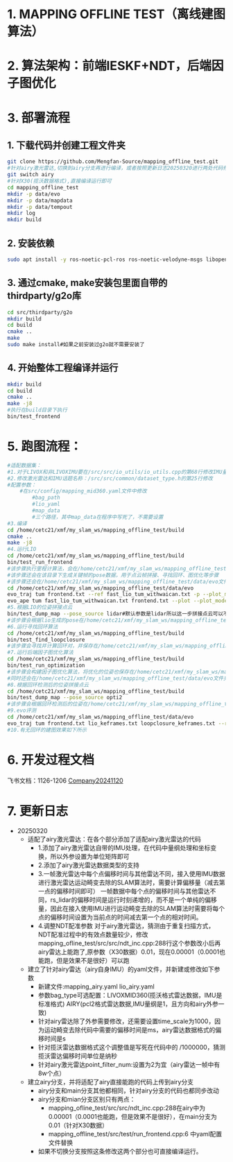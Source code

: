# 1. MAPPING OFFLINE TEST（离线建图算法）
# 2. 算法架构：前端IESKF+NDT，后端因子图优化
# 3. 部署流程
## 1. 下载代码并创建工程文件夹
```bash
git clone https://github.com/Mengfan-Source/mapping_offline_test.git
#针对airy激光雷达,切换到airy分支再进行编译，或者按照更新日志20250320进行两处代码修改也可
git switch airy
#针对X30(揽沃数据格式),直接编译运行即可
cd mapping_offline_test
mkdir -p data/evo
mkdir -p data/mapdata
mkdir -p data/tempout
mkdir log
mkdir build
```
## 2. 安装依赖
```bash
sudo apt install -y ros-noetic-pcl-ros ros-noetic-velodyne-msgs libopencv-dev libgoogle-glog-dev libeigen3-dev libsuitesparse-dev libpcl-dev libyaml-cpp-dev libbtbb-dev libgmock-dev
``` 
## 3. 通过cmake, make安装包里面自带的thirdparty/g2o库
```bash 
cd src/thirdparty/g2o
mkdir build
cd build
cmake ..
make
sudo make install#如果之前安装过g2o就不需要安装了
``` 
## 4. 开始整体工程编译并运行
```bash 
mkdir build
cd build
cmake ..
make -j8
#执行在build目录下执行
bin/test_frontend
``` 
# 5. 跑图流程：
``` bash
#适配数据集：
#1.对于LIVOX和非LIVOXIMU要在/src/src/io_utils/io_utils.cpp的第68行修改IMU量纲
#2.修改激光雷达和IMU话题名称：/src/src/common/dataset_type.h的第25行修改
#配置参数：
    #在src/config/mapping_mid360.yaml文件中修改
        #bag_path
        #lio_yaml
        #map_data
        #三个路径，其中map_data在程序中写死了，不需要设置
#3.编译
cd /home/cetc21/xmf/my_slam_ws/mapping_offline_test/build
cmake ..
make -j8
#4.运行LIO
cd /home/cetc21/xmf/my_slam_ws/mapping_offline_test/build
bin/test_run_frontend
#该步骤执行里程计算法，会在/home/cetc21/xmf/my_slam_ws/mapping_offline_test/data/mapdata文件夹下保存运动畸变去除后的关键帧激光雷达数据（未确定是Lidar系下还是IMU系下的）关键帧是通过欧氏距离筛选的，所以比较稀疏
#该步骤还会在该目录下生成关键帧的pose数据，用于点云帧拼接、寻找回环、图优化等步骤
#该步骤还会在/home/cetc21/xmf/my_slam_ws/mapping_offline_test/data/evo文件夹下生成用于evo评测的数据（这个tum数据不是关键帧每一帧计算结果都会出来），评测LIO步骤（与FAST-LIO对比）：
cd /home/cetc21/xmf/my_slam_ws/mapping_offline_test/data/evo
evo_traj tum frontend.txt --ref fast_lio_tum_withwaican.txt -p --plot_mode=xy #记得删除前100行的000（这是IMU初始化时候的数据）
evo_ape tum fast_lio_tum_withwaican.txt frontend.txt --plot --plot_mode xyz
#5.根据LIO的位姿拼接点云
bin/test_dump_map --pose_source lidar#默认参数是lidar所以这一步拼接点云可以不带lidar参数
#该步骤会根据lio生成的pose在/home/cetc21/xmf/my_slam_ws/mapping_offline_test/data/mapdata下生成map_lidar.pcd
#6.运行寻找回环算法
cd /home/cetc21/xmf/my_slam_ws/mapping_offline_test/build
bin/test_find_loopclosure
#该步骤会寻找并计算回环对，并保存在/home/cetc21/xmf/my_slam_ws/mapping_offline_test/data/mapdata/loops.txt中
#7.运行后端因子图优化算法
cd /home/cetc21/xmf/my_slam_ws/mapping_offline_test/build
bin/test_run_optimization
#该步骤会构建因子图优化算法，将优化的位姿也保存在/home/cetc21/xmf/my_slam_ws/mapping_offline_test/data/mapdata/keyframes.txt文件中，与LIO并存
#同时还会在/home/cetc21/xmf/my_slam_ws/mapping_offline_test/data/evo文件夹下生成lio_keframes.txt和loopclosure_keframes.txt分别存储回环前和回环后的关键帧tum格式的位姿，用作评测
#8.根据回环检测后的位姿拼接点云
cd /home/cetc21/xmf/my_slam_ws/mapping_offline_test/build
bin/test_dump_map --pose_source opti2
#该步骤会根据回环检测后的位姿在/home/cetc21/xmf/my_slam_ws/mapping_offline_test/data/mapdata下生成map_opti2.pcd
#9.evo评测
cd /home/cetc21/xmf/my_slam_ws/mapping_offline_test/data/evo
evo_traj tum frontend.txt lio_keframes.txt loopclosure_keframes.txt --ref fast_lio_tum_withwaican.txt -p --plot_mode=xy
#10.有无回环的建图效果如下所示
``` 
# 6. 开发过程文档
飞书文档：1126-1206
[Company20241120](https://uw7f7qxdyrb.feishu.cn/docx/PGNYd6jNIox4i7xUY9jcgUR4nIf#share-VfLWdVhAxomYjpxf3qLcxDBCn3c)
# 7. 更新日志
- 20250320
    - 适配了airy激光雷达：在各个部分添加了适配airy激光雷达的代码
        - 1.添加了airy激光雷达自带的IMU处理，在代码中量纲处理和坐标变换，所以外参设置为单位矩阵即可
        - 2.添加了airy激光雷达数据类型的支持
        - 3.一帧激光雷达中每个点偏移时间与其他雷达不同，接入使用IMU数据进行激光雷达运动畸变去除的SLAM算法时，需要计算偏移量（减去第一点的偏移时间即可）
            一帧数据中每个点的偏移时间与其他雷达不同，rs_lidar的偏移时间是运行时刻递增的，而不是一个单纯的偏移量，因此在接入使用IMU进行运动畸变去除的SLAM算法时需要将每个点的偏移时间设置为当前点的时间减去第一个点的相对时间。
        - 4.调整NDT配准参数
        对于airy激光雷达，猜测由于重复扫描方式，NDT配准过程中的有效点数量较少，修改mapping_ofline_test/src/src/ndt_inc.cpp:288行这个参数改小后再airy雷达上能跑了,原参数（X30数据）0.01，现在0.00001（0.0001也能跑，但是效果不是很好）可以跑
    - 建立了针对airy雷达（airy自身IMU）的yaml文件，并新建或修改如下参数
        - 新建文件:mapping_airy.yaml lio_airy.yaml
        - 参数bag_type可选配置：LIVOXMID360(揽沃格式雷达数据，IMU是标准格式)  AIRY(pcl2格式雷达数据,IMU量纲是1，且方向和airy外参一致)
        - 针对airy雷达除了外参需要修改，还需要设置time_scale为1000，因为运动畸变去除代码中需要的偏移时间是ms，airy雷达数据格式的偏移时间是s
        - 针对揽沃雷达数据格式这个调整值是写死在代码中的 /1000000，猜测揽沃雷达偏移时间单位是纳秒
        - 针对airy激光雷达point_filter_num:设置为2为宜（airy雷达一帧中有8w个点）
    - 建立airy分支，并将适配了airy直接能跑的代码上传到airy分支
        - airy分支和main分支其他都相同，针对airy分支的代码也都同步改动
        - airy分支和mian分支区别只有两点：
            - mapping_ofline_test/src/src/ndt_inc.cpp:288在airy中为0.00001（0.0001也能跑，但是效果不是很好），在main分支为0.01（针对X30数据）
            - mapping_offline_test/src/test/run_frontend.cpp:6 中yaml配置文件替换
        - 如果不切换分支按照这条修改这两个部分也可直接编译运行。
